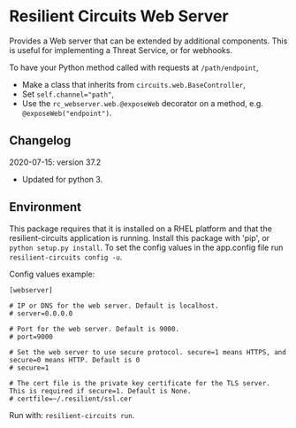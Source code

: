 # Resilient Circuits Web Server

Provides a Web server that can be extended by additional components.
This is useful for implementing a Threat Service, or for webhooks.

To have your Python method called with requests at `/path/endpoint`, 
* Make a class that inherits from `circuits.web.BaseController`,
* Set `self.channel="path"`,
* Use the `rc_webserver.web.@exposeWeb` decorator on a method, e.g. `@exposeWeb("endpoint")`.

## Changelog

2020-07-15: version 37.2

* Updated for python 3.

## Environment

This package requires that it is installed on a RHEL platform and that the resilient-circuits application is running.
Install this package with 'pip', or `python setup.py install`.
To set the config values in the app.config file run `resilient-circuits config -u`.

Config values example:
```
[webserver]

# IP or DNS for the web server. Default is localhost.
# server=0.0.0.0

# Port for the web server. Default is 9000.
# port=9000

# Set the web server to use secure protocol. secure=1 means HTTPS, and secure=0 means HTTP. Default is 0
# secure=1

# The cert file is the private key certificate for the TLS server. This is required if secure=1. Default is None.
# certfile=~/.resilient/ssl.cer
```

Run with: `resilient-circuits run`.


